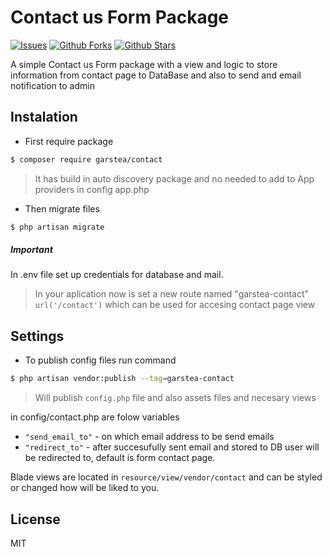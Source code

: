 # Contact us Form Package
[![Issues](https://img.shields.io/github/issues/garsteaa/laravel-test-pkg)](https://github.com/garsteaa/laravel-test-pkg)
[![Github Forks](https://img.shields.io/github/forks/garsteaa/laravel-test-pkg)](https://github.com/garsteaa/laravel-test-pkg/network/members)
[![Github Stars](https://img.shields.io/github/stars/garsteaa/laravel-test-pkg)](https://github.com/garsteaa/laravel-test-pkg/stargazers)

A simple Contact us Form package with a view and logic to store information from contact page to DataBase and also to send and email notification to admin

## Instalation
- First require package
```sh
$ composer require garstea/contact
```

>It has build in auto discovery package and no needed to add to App providers in config app.php

- Then migrate files
``` sh
$ php artisan migrate
```

##### Important
In .env file set up credentials for database and mail.

>In your aplication now is set a new route named "garstea-contact"
```url('/contact')``` which can be used for accesing contact page view

## Settings
- To publish config files run command

```sh
$ php artisan vendor:publish --tag=garstea-contact
```

>Will publish `config.php` file and also assets files and necesary views

in config/contact.php are folow variables

- ``` "send_email_to" ``` - on which email address to be send emails
- ``` "redirect_to" ``` - after succesufully sent email and stored to DB user will be redirected to, default is form contact page.

Blade views are located in `resource/view/vendor/contact` and can be styled or changed how will be liked to you.



License
----

MIT



